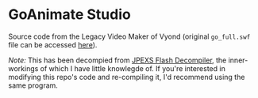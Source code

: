 # GoAnimate Studio

Source code from the Legacy Video Maker of Vyond (original `go_full.swf` file can be accessed [here](https://goanimate-wrapper.github.io/GoAnimate-Assets/animation/414827163ad4eb60/go_full.swf)).

_Note:_ This has been decompied from [JPEXS Flash Decompiler](https://github.com/jindrapetrik/jpexs-decompiler/releases/tag/version11.2.0), the inner-workings of which I have little knowlegde of. If you're interested in modifying this repo's code and re-compiling it, I'd recommend using the same program.
